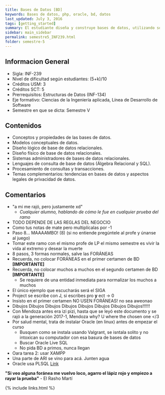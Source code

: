 ```yaml
---
title: Bases de Datos [BD]
keywords: Bases de datos, php, oracle, bd, datos
last_updated: July 3, 2016
tags: [getting_started]
summary: El estudiante diseña y construye bases de datos, utilizando software especializado existente en la industria y desarrolla aplicaciones pertinentes para solucionar problemas reales de manejo de información. La asignatura incluye conceptos y propiedades de las bases de datos y su modelamiento, como así también metodologías para diseñar y construir bases de datos relacionales en distintas organizaciones. Los conocimientos adquiridos y las habilidades desarrolladas permitirán al estudiante desempeñarse en su futuro profesional como arquitecto y administrador de datos.
sidebar: main_sidebar
permalink: semestre5_INF239.html
folder: semestre-5
---
```


## Informacion General
* Sigla: INF-239
* Nivel de dificultad según estudiantes: (5+k)/10
* Créditos USM: 3
* Créditos SCT: 5
* Prerrequisitos: Estructuras de Datos (INF-134)
* Eje formativo: Ciencias de la Ingeniería aplicada, Línea de Desarrollo de Software
* Semestre en que se dicta: Semestre V


## Contenidos
* Conceptos y propiedades de las bases de datos.
* Modelos conceptuales de datos.
* Diseño lógico de base de datos relacionales.
* Diseño físico de base de datos relacionales.
* Sistemas administradores de bases de datos relacionales.
* Lenguajes de consulta de base de datos (Álgebra Relacional y SQL).
* Procesamiento de consultas y transacciones.
* Temas complementarios: tendencias en bases de datos y aspectos legales de privacidad de datos.



## Comentarios
* "a mi me rajó, pero justamente xd"
    * _Cualquier alumno, hablando de cómo le fue en cualquier prueba del ramo_
* TODO DEPENDE DE LAS REGLAS DEL NEGOCIO
* Como tus notas de mate pero multiplícalas por -1
* Paso 8... MAAAAMBO! (8) (si no entiende pregúntele al profe y únanse al juego)
* Tomar este ramo con el mismo profe de LP el mismo semestre es vivir la vida al extremo y desear la muerte
* 8 pasos, 3 formas normales, salve las FORÁNEAS
* Recuerda, no colocar FORÁNEAS en el primer certamen de BD __[IMPORTANTE]__
* Recuerda, no colocar muchos a muchos en el segundo certamen de BD __[IMPORTANTE]__
    * Se requiere de una entidad inmediata para normalizar los muchos a muchos
* El único ejemplo que escucharás será el SIGA
* Project se escribe con J, si escribes pro __y__ ect -> 0
* Insisto en el primer certamen NO USEN FORÁNEAS! no sea aweonao
* Dibujos Dibujos Dibujos Dibujos Dibujos Dibujos Dibujos Dibujos!!!!!!
* Con Mendoza antes era izi pizi, hasta que se leyó este documento y se rajó a la generación 2017-1, Mendoza why? U where the chosen one \</3
* Por salud mental, trata de instalar Oracle (en linux) antes de empezar el curso
    * Busquen como se instala usando Valgrant, se isntala solito y no intoxican su computador con esa basura de bases de datos
    * Buscar Oracle Live SQL
    * No pida BD a primos, nunca llegan
* Oara tarea 2: usar XAMPP
* Una parte de ARI se vino para acá. Junten agua
* Oracle usa PLSQL [Link](https://www.techonthenet.com/oracle/index.php)


__"Si veo alguna foránea me vuelvo loco, agarro el lápiz rojo y empiezo a rayar la prueba"__ - El Rasho Martí
    



{% include links.html %}
